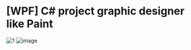 # [WPF] C# project graphic designer like Paint

![1](https://user-images.githubusercontent.com/116380334/217835346-8f04fe4e-29ee-4b32-bf8e-b7851c71b58b.PNG)
![image](https://user-images.githubusercontent.com/116380334/217835316-a5f15a54-5f08-4455-ac1a-94862c0f7122.png)

